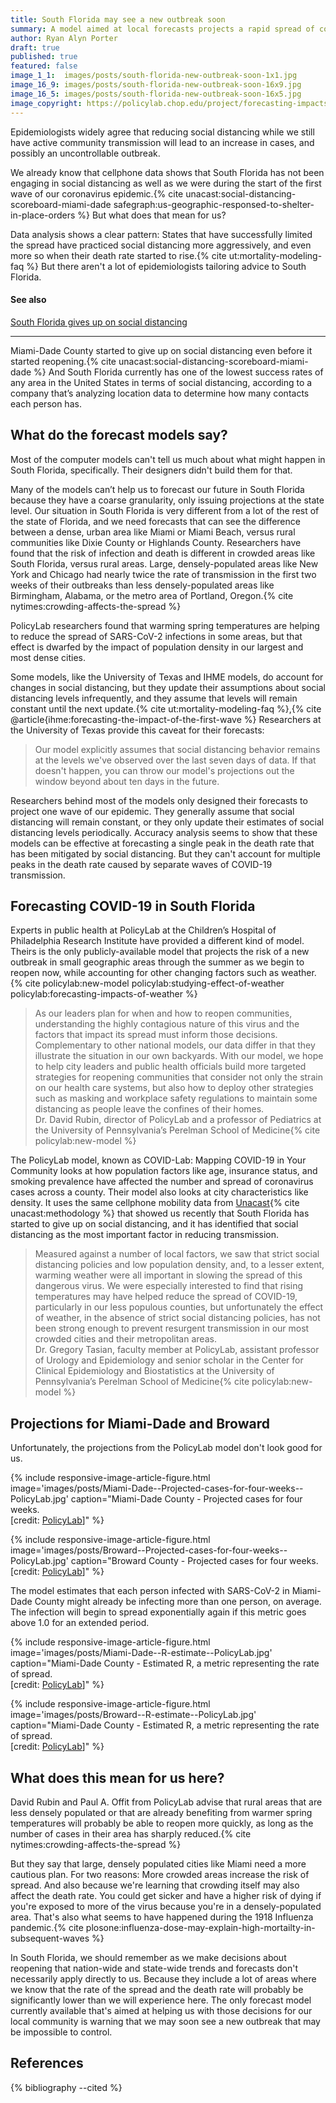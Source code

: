```yaml
---
title: South Florida may see a new outbreak soon
summary: A model aimed at local forecasts projects a rapid spread of coronavirus in Miami-Dade and Broward counties, based on mobility, population density, age, insurance status, smoking prevalence, and weather.
author: Ryan Alyn Porter
draft: true
published: true
featured: false
image_1_1:  images/posts/south-florida-new-outbreak-soon-1x1.jpg
image_16_9: images/posts/south-florida-new-outbreak-soon-16x9.jpg
image_16_5: images/posts/south-florida-new-outbreak-soon-16x5.jpg
image_copyright: https://policylab.chop.edu/project/forecasting-impacts-weather-and-social-distancing-covid-19-transmission-across-us
---
```


Epidemiologists widely agree that reducing social distancing while we still have active community transmission will lead to an increase in cases, and possibly an uncontrollable outbreak.

<!--more-->

We already know that cellphone data shows that South Florida has not been engaging in social distancing as well as we were during the start of the first wave of our coronavirus epidemic.{% cite unacast:social-distancing-scoreboard-miami-dade safegraph:us-geographic-responsed-to-shelter-in-place-orders %}  But what does that mean for us?

Data analysis shows a clear pattern: States that have successfully limited the spread have practiced social distancing more aggressively, and even more so when their death rate started to rise.{% cite ut:mortality-modeling-faq %}  But there aren't a lot of epidemiologists tailoring advice to South Florida.

<div class="alert alert-info" role="alert">
  <h4 class="alert-heading">See also</h4>
  <p><a href="{% post_url 2020-05-16-south-florida-gives-up-on-social-distancing %}">South Florida gives up on social distancing</a></p>
  <hr>
  <p class="mb-0">Miami-Dade County started to give up on social distancing even before it started reopening.{% cite unacast:social-distancing-scoreboard-miami-dade %}  And South Florida currently has one of the lowest success rates of any area in the United States in terms of social distancing, according to a company that’s analyzing location data to determine how many contacts each person has.</p>
</div>

<h2>What do the forecast models say?</h2>

Most of the computer models can't tell us much about what might happen in South Florida, specifically.  Their designers didn't build them for that.

Many of the models can’t help us to forecast our future in South Florida because they have a coarse granularity, only issuing projections at the state level.  Our situation in South Florida is very different from a lot of the rest of the state of Florida, and we need forecasts that can see the difference between a dense, urban area like Miami or Miami Beach, versus rural communities like Dixie County or Highlands County.  Researchers have found that the risk of infection and death is different in crowded areas like South Florida, versus rural areas.  Large, densely-populated areas like New York and Chicago had nearly twice the rate of transmission in the first two weeks of their outbreaks than less densely-populated areas like Birmingham, Alabama, or the metro area of Portland, Oregon.{% cite nytimes:crowding-affects-the-spread %}

<div class="alert alert-info" role="alert">
  <p class="mb-0"><i class="fa fa-info-circle" aria-hidden="true"></i> PolicyLab researchers found that warming spring temperatures are helping to reduce the spread of SARS-CoV-2 infections in some areas, but that effect is dwarfed by the impact of population density in our largest and most dense cities.</p>
</div>

Some models, like the University of Texas and IHME models, do account for changes in social distancing, but they update their assumptions about social distancing levels infrequently, and they assume that levels will remain constant until the next update.{% cite ut:mortality-modeling-faq %},{% cite @article{ihme:forecasting-the-impact-of-the-first-wave %}  Researchers at the University of Texas provide this caveat for their forecasts:

<blockquote class="blockquote">
Our model explicitly assumes that social distancing behavior remains at the levels we've observed over the last seven days of data. If that doesn't happen, you can throw our model's projections out the window beyond about ten days in the future.
</blockquote>

Researchers behind most of the models only designed their forecasts to project one wave of our epidemic.  They generally assume that social distancing will remain constant, or they only update their estimates of social distancing levels periodically. Accuracy analysis seems to show that these models can be effective at forecasting a single peak in the death rate that has been mitigated by social distancing. But they can't account for multiple peaks in the death rate caused by separate waves of COVID-19 transmission.

<h2>Forecasting COVID-19 in South Florida</h2>

Experts in public health at PolicyLab at the Children’s Hospital of Philadelphia Research Institute have provided a different kind of model.  Theirs is the only publicly-available model that projects the risk of a new outbreak in small geographic areas through the summer as we begin to reopen now, while accounting for other changing factors such as weather.{% cite policylab:new-model policylab:studying-effect-of-weather policylab:forecasting-impacts-of-weather %}

<blockquote class="blockquote">
 As our leaders plan for when and how to reopen communities, understanding the highly contagious nature of this virus and the factors that impact its spread must inform those decisions.  Complementary to other national models, our data differ in that they illustrate the situation in our own backyards. With our model, we hope to help city leaders and public health officials build more targeted strategies for reopening communities that consider not only the strain on our health care systems, but also how to deploy other strategies such as masking and workplace safety regulations to maintain some distancing as people leave the confines of their homes.
 <footer class="blockquote-footer">Dr. David Rubin, director of PolicyLab and a professor of Pediatrics at the University of Pennsylvania’s Perelman School of Medicine{% cite policylab:new-model %}</footer>
</blockquote>

The PolicyLab model, known as COVID-Lab: Mapping COVID-19 in Your Community looks at how population factors like age, insurance status, and smoking prevalence have affected the number and spread of coronavirus cases across a county.  Their model also looks at city characteristics like density.  It uses the same cellphone mobility data from [Unacast](https://www.unacast.com){% cite unacast:methodology %} that showed us recently that South Florida has started to give up on social distancing, and it has identified that social distancing as the most important factor in reducing transmission.

<blockquote class="blockquote">
Measured against a number of local factors, we saw that strict social distancing policies and low population density, and, to a lesser extent, warming weather were all important in slowing the spread of this dangerous virus.  We were especially interested to find that rising temperatures may have helped reduce the spread of COVID-19, particularly in our less populous counties, but unfortunately the effect of weather, in the absence of strict social distancing policies, has not been strong enough to prevent resurgent transmission in our most crowded cities and their metropolitan areas.
  <footer class="blockquote-footer">Dr. Gregory Tasian, faculty member at PolicyLab, assistant professor of Urology and Epidemiology and senior scholar in the Center for Clinical Epidemiology and Biostatistics at the University of Pennsylvania’s Perelman School of Medicine{% cite policylab:new-model %}</footer>
</blockquote>

<h2>Projections for Miami-Dade and Broward</h2>

Unfortunately, the projections from the PolicyLab model don't look good for us.

{% include responsive-image-article-figure.html
  image='images/posts/Miami-Dade--Projected-cases-for-four-weeks--PolicyLab.jpg'
  caption="Miami-Dade County - Projected cases for four weeks.<br/>[credit: <a href='https://policylab.chop.edu/covid-lab-mapping-covid-19-your-community'>PolicyLab</a>]" %}

{% include responsive-image-article-figure.html
  image='images/posts/Broward--Projected-cases-for-four-weeks--PolicyLab.jpg'
  caption="Broward County - Projected cases for four weeks.<br/>[credit: <a href='https://policylab.chop.edu/covid-lab-mapping-covid-19-your-community'>PolicyLab</a>]" %}

The model estimates that each person infected with SARS-CoV-2 in Miami-Dade County might already be infecting more than one person, on average.  The infection will begin to spread exponentially again if this metric goes above 1.0 for an extended period.

{% include responsive-image-article-figure.html
  image='images/posts/Miami-Dade--R-estimate--PolicyLab.jpg'
  caption="Miami-Dade County - Estimated R, a metric representing the rate of spread.<br/>[credit: <a href='https://policylab.chop.edu/covid-lab-mapping-covid-19-your-community'>PolicyLab</a>]" %}

{% include responsive-image-article-figure.html
  image='images/posts/Broward--R-estimate--PolicyLab.jpg'
  caption="Miami-Dade County - Estimated R, a metric representing the rate of spread.<br/>[credit: <a href='https://policylab.chop.edu/covid-lab-mapping-covid-19-your-community'>PolicyLab</a>]" %}

<h2>What does this mean for us here?</h2>

David Rubin and Paul A. Offit from PolicyLab advise that rural areas that are less densely populated or that are already benefiting from warmer spring temperatures will probably be able to reopen more quickly, as long as the number of cases in their area has sharply reduced.{% cite nytimes:crowding-affects-the-spread %}

But they say that large, densely populated cities like Miami need a more cautious plan.  For two reasons: More crowded areas increase the risk of spread.  And also because we're learning that crowding itself may also affect the death rate. You could get sicker and have a higher risk of dying if you're exposed to more of the virus because you're in a densely-populated area. That's also what seems to have happened during the 1918 Influenza pandemic.{% cite plosone:influenza-dose-may-explain-high-mortailty-in-subsequent-waves %}

In South Florida, we should remember as we make decisions about reopening that nation-wide and state-wide trends and forecasts don't necessarily apply directly to us.  Because they include a lot of areas where we know that the rate of the spread and the death rate will probably be significantly lower than we will experience here. The only forecast model currently available that's aimed at helping us with those decisions for our local community is warning that we may soon see a new outbreak that may be impossible to control.

<h2>References</h2>

{% bibliography --cited %}
